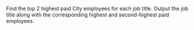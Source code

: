 Find the top 2 highest paid City employees for each job title. 
Output the job title along with the corresponding highest and second-highest paid employees.